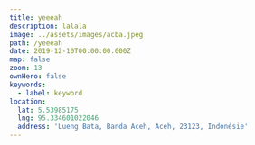 ```yaml
---
title: yeeeah
description: lalala
image: ../assets/images/acba.jpeg
path: /yeeeah
date: 2019-12-10T00:00:00.000Z
map: false
zoom: 13
ownHero: false
keywords:
  - label: keyword
location:
  lat: 5.53985175
  lng: 95.334601022046
  address: 'Lueng Bata, Banda Aceh, Aceh, 23123, Indonésie'
---
```

